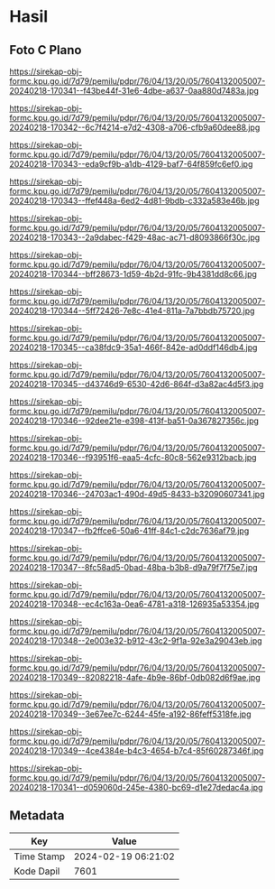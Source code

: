# Hasil

## Foto C Plano

https://sirekap-obj-formc.kpu.go.id/7d79/pemilu/pdpr/76/04/13/20/05/7604132005007-20240218-170341--f43be44f-31e6-4dbe-a637-0aa880d7483a.jpg

https://sirekap-obj-formc.kpu.go.id/7d79/pemilu/pdpr/76/04/13/20/05/7604132005007-20240218-170342--6c7f4214-e7d2-4308-a706-cfb9a60dee88.jpg

https://sirekap-obj-formc.kpu.go.id/7d79/pemilu/pdpr/76/04/13/20/05/7604132005007-20240218-170343--eda9cf9b-a1db-4129-baf7-64f859fc6ef0.jpg

https://sirekap-obj-formc.kpu.go.id/7d79/pemilu/pdpr/76/04/13/20/05/7604132005007-20240218-170343--ffef448a-6ed2-4d81-9bdb-c332a583e46b.jpg

https://sirekap-obj-formc.kpu.go.id/7d79/pemilu/pdpr/76/04/13/20/05/7604132005007-20240218-170343--2a9dabec-f429-48ac-ac71-d8093866f30c.jpg

https://sirekap-obj-formc.kpu.go.id/7d79/pemilu/pdpr/76/04/13/20/05/7604132005007-20240218-170344--bff28673-1d59-4b2d-91fc-9b4381dd8c66.jpg

https://sirekap-obj-formc.kpu.go.id/7d79/pemilu/pdpr/76/04/13/20/05/7604132005007-20240218-170344--5ff72426-7e8c-41e4-811a-7a7bbdb75720.jpg

https://sirekap-obj-formc.kpu.go.id/7d79/pemilu/pdpr/76/04/13/20/05/7604132005007-20240218-170345--ca38fdc9-35a1-466f-842e-ad0ddf146db4.jpg

https://sirekap-obj-formc.kpu.go.id/7d79/pemilu/pdpr/76/04/13/20/05/7604132005007-20240218-170345--d43746d9-6530-42d6-864f-d3a82ac4d5f3.jpg

https://sirekap-obj-formc.kpu.go.id/7d79/pemilu/pdpr/76/04/13/20/05/7604132005007-20240218-170346--92dee21e-e398-413f-ba51-0a367827356c.jpg

https://sirekap-obj-formc.kpu.go.id/7d79/pemilu/pdpr/76/04/13/20/05/7604132005007-20240218-170346--f93951f6-eaa5-4cfc-80c8-562e9312bacb.jpg

https://sirekap-obj-formc.kpu.go.id/7d79/pemilu/pdpr/76/04/13/20/05/7604132005007-20240218-170346--24703ac1-490d-49d5-8433-b32090607341.jpg

https://sirekap-obj-formc.kpu.go.id/7d79/pemilu/pdpr/76/04/13/20/05/7604132005007-20240218-170347--fb2ffce6-50a6-41ff-84c1-c2dc7636af79.jpg

https://sirekap-obj-formc.kpu.go.id/7d79/pemilu/pdpr/76/04/13/20/05/7604132005007-20240218-170347--8fc58ad5-0bad-48ba-b3b8-d9a79f7f75e7.jpg

https://sirekap-obj-formc.kpu.go.id/7d79/pemilu/pdpr/76/04/13/20/05/7604132005007-20240218-170348--ec4c163a-0ea6-4781-a318-126935a53354.jpg

https://sirekap-obj-formc.kpu.go.id/7d79/pemilu/pdpr/76/04/13/20/05/7604132005007-20240218-170348--2e003e32-b912-43c2-9f1a-92e3a29043eb.jpg

https://sirekap-obj-formc.kpu.go.id/7d79/pemilu/pdpr/76/04/13/20/05/7604132005007-20240218-170349--82082218-4afe-4b9e-86bf-0db082d6f9ae.jpg

https://sirekap-obj-formc.kpu.go.id/7d79/pemilu/pdpr/76/04/13/20/05/7604132005007-20240218-170349--3e67ee7c-6244-45fe-a192-86feff5318fe.jpg

https://sirekap-obj-formc.kpu.go.id/7d79/pemilu/pdpr/76/04/13/20/05/7604132005007-20240218-170349--4ce4384e-b4c3-4654-b7c4-85f60287346f.jpg

https://sirekap-obj-formc.kpu.go.id/7d79/pemilu/pdpr/76/04/13/20/05/7604132005007-20240218-170341--d059060d-245e-4380-bc69-d1e27dedac4a.jpg


## Metadata

| Key        | Value               |
| ---------- | ------------------- |
| Time Stamp | 2024-02-19 06:21:02 |
| Kode Dapil | 7601                |



